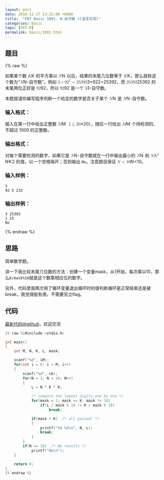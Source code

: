 ```yaml
---
layout: post
date: 2018-12-27 23:25:00 +0800
title:  "PAT Basic 1091. N-自守数 (C语言实现)"
categories: Basic
tags: [PAT-B]
permalink: Basic/1091.html
---
```


## 题目

{% raw %}<div class="ques-view"><p>如果某个数 <span class="katex"><span class="katex-mathml"><math><mrow><mi>K</mi></mrow>K</math></span><span aria-hidden="true" class="katex-html"><span class="strut" style="height:0.68333em;"></span><span class="strut bottom" style="height:0.68333em;vertical-align:0em;"></span><span class="base textstyle uncramped"><span class="mord mathit" style="margin-right:0.07153em;">K</span></span></span></span> 的平方乘以 <span class="katex"><span class="katex-mathml"><math><mrow><mi>N</mi></mrow>N</math></span><span aria-hidden="true" class="katex-html"><span class="strut" style="height:0.68333em;"></span><span class="strut bottom" style="height:0.68333em;vertical-align:0em;"></span><span class="base textstyle uncramped"><span class="mord mathit" style="margin-right:0.10903em;">N</span></span></span></span> 以后，结果的末尾几位数等于 <span class="katex"><span class="katex-mathml"><math><mrow><mi>K</mi></mrow>K</math></span><span aria-hidden="true" class="katex-html"><span class="strut" style="height:0.68333em;"></span><span class="strut bottom" style="height:0.68333em;vertical-align:0em;"></span><span class="base textstyle uncramped"><span class="mord mathit" style="margin-right:0.07153em;">K</span></span></span></span>，那么就称这个数为“<span class="katex"><span class="katex-mathml"><math><mrow><mi>N</mi></mrow>N</math></span><span aria-hidden="true" class="katex-html"><span class="strut" style="height:0.68333em;"></span><span class="strut bottom" style="height:0.68333em;vertical-align:0em;"></span><span class="base textstyle uncramped"><span class="mord mathit" style="margin-right:0.10903em;">N</span></span></span></span>-自守数”。例如 <span class="katex"><span class="katex-mathml"><math><mrow><mn>3</mn><mo>×</mo><mn>9</mn><msup><mn>2</mn><mn>2</mn></msup><mo>=</mo><mn>2</mn><mn>5</mn><mn>3</mn><mn>9</mn><mn>2</mn></mrow>3\times 92^2 = 25 392</math></span><span aria-hidden="true" class="katex-html"><span class="strut" style="height:0.8141079999999999em;"></span><span class="strut bottom" style="height:0.897438em;vertical-align:-0.08333em;"></span><span class="base textstyle uncramped"><span class="mord mathrm">3</span><span class="mbin">×</span><span class="mord mathrm">9</span><span class="mord"><span class="mord mathrm">2</span><span class="msupsub"><span class="vlist"><span style="top:-0.363em;margin-right:0.05em;"><span class="fontsize-ensurer reset-size5 size5"><span style="font-size:0em;">​</span></span><span class="reset-textstyle scriptstyle uncramped mtight"><span class="mord mathrm mtight">2</span></span></span><span class="baseline-fix"><span class="fontsize-ensurer reset-size5 size5"><span style="font-size:0em;">​</span></span>​</span></span></span></span><span class="mrel">=</span><span class="mord mathrm">2</span><span class="mord mathrm">5</span><span class="mord mathrm">3</span><span class="mord mathrm">9</span><span class="mord mathrm">2</span></span></span></span>，而 <span class="katex"><span class="katex-mathml"><math><mrow><mn>2</mn><mn>5</mn><mn>3</mn><mn>9</mn><mn>2</mn></mrow>25 392</math></span><span aria-hidden="true" class="katex-html"><span class="strut" style="height:0.64444em;"></span><span class="strut bottom" style="height:0.64444em;vertical-align:0em;"></span><span class="base textstyle uncramped"><span class="mord mathrm">2</span><span class="mord mathrm">5</span><span class="mord mathrm">3</span><span class="mord mathrm">9</span><span class="mord mathrm">2</span></span></span></span> 的末尾两位正好是 <span class="katex"><span class="katex-mathml"><math><mrow><mn>9</mn><mn>2</mn></mrow>92</math></span><span aria-hidden="true" class="katex-html"><span class="strut" style="height:0.64444em;"></span><span class="strut bottom" style="height:0.64444em;vertical-align:0em;"></span><span class="base textstyle uncramped"><span class="mord mathrm">9</span><span class="mord mathrm">2</span></span></span></span>，所以 <span class="katex"><span class="katex-mathml"><math><mrow><mn>9</mn><mn>2</mn></mrow>92</math></span><span aria-hidden="true" class="katex-html"><span class="strut" style="height:0.64444em;"></span><span class="strut bottom" style="height:0.64444em;vertical-align:0em;"></span><span class="base textstyle uncramped"><span class="mord mathrm">9</span><span class="mord mathrm">2</span></span></span></span> 是一个 <span class="katex"><span class="katex-mathml"><math><mrow><mn>3</mn></mrow>3</math></span><span aria-hidden="true" class="katex-html"><span class="strut" style="height:0.64444em;"></span><span class="strut bottom" style="height:0.64444em;vertical-align:0em;"></span><span class="base textstyle uncramped"><span class="mord mathrm">3</span></span></span></span>-自守数。</p>
<p>本题就请你编写程序判断一个给定的数字是否关于某个 <span class="katex"><span class="katex-mathml"><math><mrow><mi>N</mi></mrow>N</math></span><span aria-hidden="true" class="katex-html"><span class="strut" style="height:0.68333em;"></span><span class="strut bottom" style="height:0.68333em;vertical-align:0em;"></span><span class="base textstyle uncramped"><span class="mord mathit" style="margin-right:0.10903em;">N</span></span></span></span> 是 <span class="katex"><span class="katex-mathml"><math><mrow><mi>N</mi></mrow>N</math></span><span aria-hidden="true" class="katex-html"><span class="strut" style="height:0.68333em;"></span><span class="strut bottom" style="height:0.68333em;vertical-align:0em;"></span><span class="base textstyle uncramped"><span class="mord mathit" style="margin-right:0.10903em;">N</span></span></span></span>-自守数。</p>
<h3 id="-">输入格式：</h3>
<p>输入在第一行中给出正整数 <span class="katex"><span class="katex-mathml"><math><mrow><mi>M</mi></mrow>M</math></span><span aria-hidden="true" class="katex-html"><span class="strut" style="height:0.68333em;"></span><span class="strut bottom" style="height:0.68333em;vertical-align:0em;"></span><span class="base textstyle uncramped"><span class="mord mathit" style="margin-right:0.10903em;">M</span></span></span></span>（<span class="katex"><span class="katex-mathml"><math><mrow><mo>≤</mo><mn>2</mn><mn>0</mn></mrow>\le 20</math></span><span aria-hidden="true" class="katex-html"><span class="strut" style="height:0.64444em;"></span><span class="strut bottom" style="height:0.78041em;vertical-align:-0.13597em;"></span><span class="base textstyle uncramped"><span class="mrel">≤</span><span class="mord mathrm">2</span><span class="mord mathrm">0</span></span></span></span>），随后一行给出 <span class="katex"><span class="katex-mathml"><math><mrow><mi>M</mi></mrow>M</math></span><span aria-hidden="true" class="katex-html"><span class="strut" style="height:0.68333em;"></span><span class="strut bottom" style="height:0.68333em;vertical-align:0em;"></span><span class="base textstyle uncramped"><span class="mord mathit" style="margin-right:0.10903em;">M</span></span></span></span> 个待检测的、不超过 1000 的正整数。</p>
<h3 id="-">输出格式：</h3>
<p>对每个需要检测的数字，如果它是 <span class="katex"><span class="katex-mathml"><math><mrow><mi>N</mi></mrow>N</math></span><span aria-hidden="true" class="katex-html"><span class="strut" style="height:0.68333em;"></span><span class="strut bottom" style="height:0.68333em;vertical-align:0em;"></span><span class="base textstyle uncramped"><span class="mord mathit" style="margin-right:0.10903em;">N</span></span></span></span>-自守数就在一行中输出最小的 <span class="katex"><span class="katex-mathml"><math><mrow><mi>N</mi></mrow>N</math></span><span aria-hidden="true" class="katex-html"><span class="strut" style="height:0.68333em;"></span><span class="strut bottom" style="height:0.68333em;vertical-align:0em;"></span><span class="base textstyle uncramped"><span class="mord mathit" style="margin-right:0.10903em;">N</span></span></span></span> 和 <span class="katex"><span class="katex-mathml"><math><mrow><mi>N</mi><msup><mi>K</mi><mn>2</mn></msup></mrow>NK^2</math></span><span aria-hidden="true" class="katex-html"><span class="strut" style="height:0.8141079999999999em;"></span><span class="strut bottom" style="height:0.8141079999999999em;vertical-align:0em;"></span><span class="base textstyle uncramped"><span class="mord mathit" style="margin-right:0.10903em;">N</span><span class="mord"><span class="mord mathit" style="margin-right:0.07153em;">K</span><span class="msupsub"><span class="vlist"><span style="top:-0.363em;margin-right:0.05em;"><span class="fontsize-ensurer reset-size5 size5"><span style="font-size:0em;">​</span></span><span class="reset-textstyle scriptstyle uncramped mtight"><span class="mord mathrm mtight">2</span></span></span><span class="baseline-fix"><span class="fontsize-ensurer reset-size5 size5"><span style="font-size:0em;">​</span></span>​</span></span></span></span></span></span></span> 的值，以一个空格隔开；否则输出 <code>No</code>。注意题目保证 <span class="katex"><span class="katex-mathml"><math><mrow><mi>N</mi><mo>&lt;</mo><mn>1</mn><mn>0</mn></mrow>N &lt; 10</math></span><span aria-hidden="true" class="katex-html"><span class="strut" style="height:0.68333em;"></span><span class="strut bottom" style="height:0.72243em;vertical-align:-0.0391em;"></span><span class="base textstyle uncramped"><span class="mord mathit" style="margin-right:0.10903em;">N</span><span class="mrel">&lt;</span><span class="mord mathrm">1</span><span class="mord mathrm">0</span></span></span></span>。</p>
<h3 id="-">输入样例：</h3>
<pre><code class="lang-in">3
92 5 233
</code></pre>
<h3 id="-">输出样例：</h3>
<pre><code class="lang-out">3 25392
1 25
No
</code></pre>
</div>{% endraw %}

## 思路

简单数学题。

讲一下我比较末尾几位数的方法：创建一个变量mask，从1开始，每次乘以10，那么`K/mask%10`就是这个数第相应位的数字。

另外，代码里我两次用了循环变量退出循环时的值判断循环是正常结束还是被break，我觉得挺有用，不需要另立flag。

## 代码

[最新代码@github](https://github.com/OliverLew/PAT/blob/master/PATBasic/1091.c)，欢迎交流
```c
{% raw %}#include <stdio.h>

int main()
{
    int M, N, K, L, mask;

    scanf("%d", &M);
    for(int i = 0; i < M; i++)
    {
        scanf("%d", &K);
        for(N = 1; N < 10; N++)
        {
            L = N * K * K;

            /* compare the lowest digits one by one */
            for(mask = 1; mask <= K; mask *= 10)
                if(L / mask % 10 != K / mask % 10)
                    break;

            if(mask > K)  /* all passed! */
            {
                printf("%d %d\n", N, L);
                break;
            }
        }
        if(N == 10)  /* No results */
            printf("No\n");
    }

    return 0;
}
{% endraw %}
```